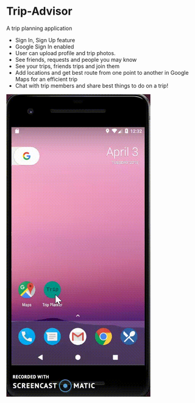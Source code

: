 # Trip-Advisor
A trip planning application

* Sign In, Sign Up feature
* Google Sign In enabled
* User can upload profile and trip photos.
* See friends, requests and people you may know
* See your trips, friends trips and join them
* Add locations and get best route from one point to another in Google Maps for an efficient trip
* Chat with trip members and share best things to do on a trip!

![Demo](https://github.com/pancr9/Trip-Advisor/blob/master/Trip-Planner.gif)
